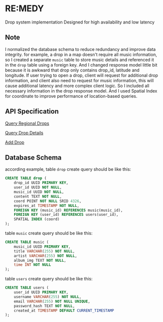 # RE:MEDY
Drop system implementation
Designed for high availability and low latency

## Note
I normalized the database schema to reduce redundancy and improve data integrity.
for example, a drop in a map doesn't require all music information, so I created a separate `music` table to store music details and referenced it in the `drop` table using a foreign key.
And I changed response model little bit because it is awkward that drop only contains drop_id, latitude and longitude.
If user trying to open a drop, client will request for additional drop information, and client also need to request for music information,
this will cause additional latency and more complex client logic.
So I included all necessary information in the drop response model.
And I used Spatial Index for coordinate to improve performance of location-based queries.

## API Specification
[Query Regional Drops](./query_regional.md)

[Query Drop Details](./query_detail.md)

[Add Drop](./add_drop.md)

## Database Schema

according example, table `drop` create query should be like this:
```sql
CREATE TABLE drop (
    drop_id UUID PRIMARY KEY,
    user_id UUID NOT NULL,
    music_id UUID NOT NULL,
    content TEXT NOT NULL,
    coord POINT NOT NULL SRID 4326,
    expires_at TIMESTAMP NOT NULL,
    FOREIGN KEY (music_id) REFERENCES music(music_id),
    FOREIGN KEY (user_id) REFERENCES users(user_id),
    SPATIAL INDEX (coord)
);
```
table `music` create query should be like this:
```sql
CREATE TABLE music (
    music_id UUID PRIMARY KEY,
    title VARCHAR(255) NOT NULL,
    artist VARCHAR(255) NOT NULL,
    album_img TEXT NOT NULL,
    time INT NOT NULL
);
```
table `users` create query should be like this:
```sql
CREATE TABLE users (
    user_id UUID PRIMARY KEY,
    username VARCHAR(255) NOT NULL,
    email VARCHAR(255) NOT NULL UNIQUE,
    password_hash TEXT NOT NULL,
    created_at TIMESTAMP DEFAULT CURRENT_TIMESTAMP
);
```